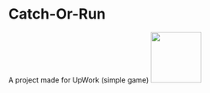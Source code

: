 # Catch-Or-Run
A project made for UpWork (simple game)
<img src="https://user-images.githubusercontent.com/90668354/218534996-d01aa37b-10ae-48b3-b9be-967ce8b10a45.png" width="100" height="100">


